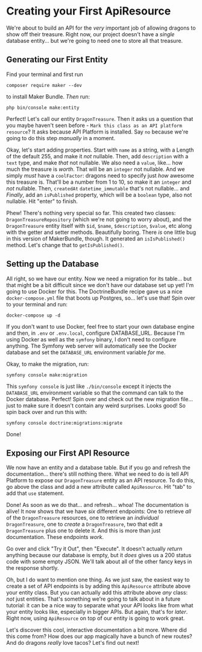 # Creating your First ApiResource

We're about to build an API for the *very* important job of allowing dragons to show off their treasure. Right now, our project doesn't have a *single* database entity... but we're going to need one to store all that treasure.

## Generating our First Entity

Find your terminal and first run

```terminal
composer require maker --dev
```

to install Maker Bundle. *Then* run:

```terminal
php bin/console make:entity
```

Perfect! Let's call our entity `DragonTreasure`. Then it asks us a question that you maybe haven't seen before - `Mark this class as an API platform resource`? It asks because API Platform is installed. Say `no` because we're going to do this step *manually* in a moment.

Okay, let's start adding properties. Start with `name` as a string, with a Length of the default 255, and make it *not* nullable. Then, add `description` with a `text` type, and make *that* not nullable. We also need a `value`, like... how much the treasure is *worth*. That will be an `integer` not nullable. And we simply *must* have a `coolFactor`: dragons need to specify just *how* awesome this treasure is. That'll be a number from 1 to 10, so make it an `integer` and *not* nullable. Then, `createdAt` `datetime_immutable` that's not nullable... and *Finally*, add an `isPublished` property, which will be a `boolean` type, also not nullable. Hit "enter" to finish.

Phew! There's nothing very special so far. This created two classes: `DragonTreasureRepository` (which we're not going to worry about), and the `DragonTreasure` entity itself with `$id`, `$name`, `$description`, `$value`, etc along with the getter and setter methods. Beautifully boring. There *is* one little bug in this version of MakerBundle, though. It generated an `isIsPublished()` method. Let's change that to `getIsPublished()`.

## Setting up the Database

All right, so we have our entity. Now we need a migration for its table... but that might be a bit difficult since we don't have our database set up yet! I'm going to use Docker for this. The DoctrineBundle recipe gave us a nice `docker-compose.yml` file that boots up Postgres, so... let's use that! Spin over to your terminal and run:

```terminal
docker-compose up -d
```

If you don't want to use Docker, feel free to start your own database engine and then, in `.env` or `.env.local`, configure  DATABASE_URL. Because I'm using Docker as well as the `symfony` binary, I don't need to configure anything. The Symfony web server will automatically see the Docker database and set the `DATABASE_URL` environment variable *for* me.

Okay, to make the migration, run:

```terminal
symfony console make:migration
```

This `symfony console` is just like `./bin/console` except it injects the `DATABASE_URL` environment variable so that the command can talk to the Docker database. Perfect! Spin over and check out the new migration file... just to make sure it doesn't contain any weird surprises. Looks good! So spin back over and run this with:

```terminal
symfony console doctrine:migrations:migrate
```

Done!

## Exposing our First API Resource

We now have an entity and a database table. But if you go and refresh the documentation... there's still nothing there. What we need to do is tell API Platform to expose our `DragonTreasure` entity as an API resource. To do this, go above the class and add a new attribute called `ApiResource`. Hit "tab" to add that `use` statement.

Done! As soon as we do that... and refresh... whoa! The documentation is alive! It now shows that we have *six* different endpoints: One to retrieve *all* of the `DragonTreasure` resources, one to retrieve an *individual* `DragonTreasure`, one to *create* a `DragonTreasure`, two that edit a `DragonTreasure` plus one to delete it. And this is more than just documentation. These endpoints *work*.

Go over and click "Try it Out", then "Execute". It doesn't actually *return* anything because our database is empty, but it *does* gives us a 200 status code with some empty JSON. We'll talk about all of the other fancy keys in the response shortly.

Oh, but I do want to mention one thing. As we just saw, the easiest way to create a set of API endpoints is by adding this `ApiResource` attribute above your entity class. But you can actually add this attribute above *any* class: *not* just entities. That's something we're going to talk about in a future tutorial: it can be a nice way to separate what your API looks like from what your entity looks like, especially in bigger APIs. But again, that's for *later*. Right now, using `ApiResource` on top of our entity is going to work great.

Let's discover this cool, interactive documentation a bit more. Where did
this come from? How does our app magically have a bunch of new routes? And do dragons *really* love tacos? Let's find out next!
